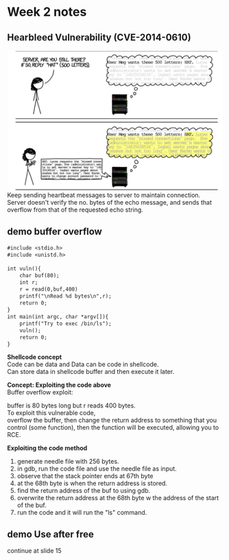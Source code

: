 # Week 2 notes

## Hearbleed Vulnerability (CVE-2014-0610)

![alt text](diagrams/heartbleed.png)
Keep sending heartbeat messages to server to maintain connection.  
Server doesn't verify the no. bytes of the echo message, and sends that overflow from that of the requested echo string.  

## demo buffer overflow

```
#include <stdio.h>
#include <unistd.h>

int vuln(){
    char buf(80);
    int r;
    r = read(0,buf,400)
    printf("\nRead %d bytes\n",r);
    return 0;
}
int main(int argc, char *argv[]){
    printf("Try to exec /bin/ls");
    vuln();
    return 0;
}
```

**Shellcode concept**  
Code can be data and Data can be code in shellcode.  
Can store data in shellcode buffer and then execute it later.

**Concept: Exploiting the code above**  
Buffer overflow exploit:  

buffer is 80 bytes long but r reads 400 bytes.  
To exploit this vulnerable code,  
overflow the buffer, then change the return address to something that you control (some function), then the function will be executed, allowing you to RCE.

**Exploiting the code method**  
1. generate needle file with 256 bytes.
2. in gdb, run the code file and use the needle file as input.
3. observe that the stack pointer ends at 67th byte
4. at the 68th byte is when the return address is stored.
5. find the return address of the buf to using gdb.
6. overwrite the return address at the 68th byte w the address of the start of the buf.
7. run the code and it will run the "ls" command.


## demo Use after free

continue at slide 15